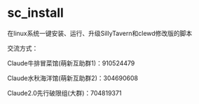 # sc_install
在linux系统一键安装、运行、升级SillyTavern和clewd修改版的脚本

交流方式：

Claude牛排冒菜馆(萌新互助群1)：910524479

Claude水秋海洋馆(萌新互助群2)：304690608

Claude2.0先行破限组(大群)：704819371
